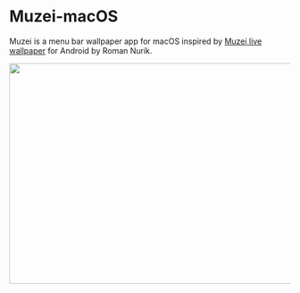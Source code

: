 # Muzei-macOS

Muzei is a menu bar wallpaper app for macOS inspired by [Muzei live wallpaper](https://github.com/romannurik/muzei) for Android by Roman Nurik.

<img src="https://raw.githubusercontent.com/naman14/Muzei-macOS/master/screenshots/screenshot1.png" width="650" height="395" >



